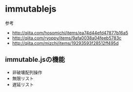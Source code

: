 # immutablejs

参考

* http://qiita.com/hosomichi/items/ea74d44efd47877b16a5
* http://qiita.com/ryoppy/items/9afa0038a04feeb5783c
* http://qiita.com/mizchi/items/19293593f28512ff495d


## immutable.jsの機能

* 非破壊配列操作
* 無限リスト
* 遅延リスト



